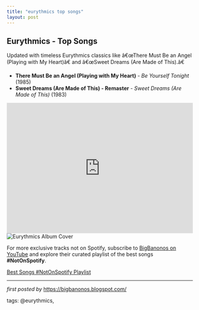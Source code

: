 ```yaml
---
title: "eurythmics top songs"
layout: post
---
```

<h2>Eurythmics - Top Songs</h2>
<p>Updated with timeless Eurythmics classics like â€œThere Must Be an Angel (Playing with My Heart)â€ and â€œSweet Dreams (Are Made of This).â€</p> <ul> <li><strong>There Must Be an Angel (Playing with My Heart)</strong> - <em>Be Yourself Tonight</em> (1985)</li> <li><strong>Sweet Dreams (Are Made of This) - Remaster</strong> - <em>Sweet Dreams (Are Made of This)</em> (1983)</li>
</ul> <iframe src="https://open.spotify.com/embed/playlist/08vyGdJEkZMVLdkMkMgOGq?utm_source=generator" width="100%" height="352" frameBorder="0" allowfullscreen="" allow="autoplay; clipboard-write; encrypted-media; fullscreen; picture-in-picture" loading="lazy"></iframe>
<img src="https://i.scdn.co/image/ab67616d0000b2738b9d4820655b6bf032ed41f3" alt="Eurythmics Album Cover">


<!--Subscribe and Playlist Links-->
<div>
    <p>For more exclusive tracks not on Spotify, subscribe to <a href="https://www.youtube.com/@BigBanonos" target="_blank">BigBanonos on YouTube</a> and explore their curated playlist of the best songs <strong>#NotOnSpotify</strong>.</p>
    <p><a href="https://www.youtube.com/playlist?list=PLtuNtuTatqI0kFahUCbtbfenC_ET5O_tr" target="_blank">Best Songs #NotOnSpotify Playlist<br /></a></p></div>

<hr />

<p><em>first posted by</em> <a href="https://bigbanonos.blogspot.com/" rel="noopener" target="_new">https://bigbanonos.blogspot.com/</a></p>

<p>tags: @eurythmics,</p>
